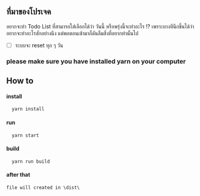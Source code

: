 ## ที่มาของโปรเจค

อยากจะทำ Todo List ที่สามารถใส่เลือกได้ว่า วันนี้ หรือพรุ่งนี้จะทำอะไร !? เพราะบางทีนึกขึ้นได้ว่า อยากจะทำอะไรสักอย่างนึง แต่พอตอนเช้ามาก็ดันลืมสิ่งที่อยากทำนั้นไป

-   [ ] ระบบจะ reset ทุก ๆ วัน

### please make sure you have installed yarn on your computer

## How to

#### install

```
  yarn install
```

#### run

```
  yarn start
```

#### build

```
  yarn run build
```

#### after that

```
file will created in \dist\
```
